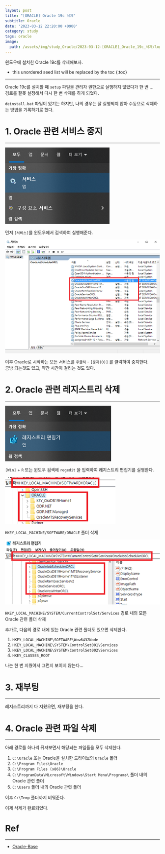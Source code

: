```yaml
---
layout: post
title: "[ORACLE] Oracle 19c 삭제"
subtitle: Oracle
date: '2023-03-12 22:20:00 +0900'
category: study
tags: oracle
image:
  path: /assets/img/study_Oracle/2023-03-12-[ORACLE]_Oracle_19c_삭제/logo.png
---
```


윈도우에 설치한 Oracle 19c를 삭제해보자.

<!--more-->

* this unordered seed list will be replaced by the toc
{:toc}

<hr/>

Oracle 19c를 설치할 때 `setup` 파일을 관리자 권한으로 실행하지 않았다가 한 번 ...<br>
경로를 잘못 설정해서 다시 한 번 삭제를 하게 되었다.<br>

`deinstall.bat` 파일이 있기는 하지만, 나의 경우는 잘 실행되지 않아 수동으로 삭제하는 방법을 기록하기로 했다.

# 1. Oracle 관련 서비스 중지
---

![1](/assets/img/study_Oracle/2023-03-12-[ORACLE]_Oracle_19c_삭제/1.png)

먼저 `[서비스]`를 윈도우에서 검색하여 실행해준다.

![2](/assets/img/study_Oracle/2023-03-12-[ORACLE]_Oracle_19c_삭제/2.png)

이후 Oracle로 시작하는 모든 서비스를 `우클릭` - `[중지(O)]` 를 클릭하여 중지한다.<br>
금방 되는것도 있고, 약간 시간이 걸리는 것도 있다.

# 2. Oracle 관련 레지스트리 삭제
---

![3](/assets/img/study_Oracle/2023-03-12-[ORACLE]_Oracle_19c_삭제/3.png)

`[Win]` + `R` 또는 윈도우 검색에 `regedit` 을 입력하여 레지스트리 편집기를 실행한다.

![4](/assets/img/study_Oracle/2023-03-12-[ORACLE]_Oracle_19c_삭제/4.png)

`HKEY_LOCAL_MACHINE/SOFTWARE/ORACLE` 폴더 삭제

![5](/assets/img/study_Oracle/2023-03-12-[ORACLE]_Oracle_19c_삭제/5.png)

`HKEY_LOCAL_MACHINE/SYSTEM/CurrentControlSet/Services` 경로 내의 모든 Oracle 관련 폴더 삭제

추가로, 다음의 경로 내에 있는 Oracle 관련 폴더도 있으면 삭제한다.<br>

1. `HKEY_LOCAL_MACHINE\SOFTWARE\Wow6432Node`
2. `HKEY_LOCAL_MACHINE\SYSTEM\ControlSet001\Services`
3. `HKEY_LOCAL_MACHINE\SYSTEM\ControlSet002\Services`
4. `HKEY_CLASSES_ROOT`

나는 한 번 지웠어서 그런지 보이지 않는다...

# 3. 재부팅
---

레지스트리까지 다 지웠으면, 재부팅을 한다.

# 4. Oracle 관련 파일 삭제
---

아래 경로를 하나씩 뒤져보면서 해당되는 파일들을 모두 삭제한다.

1. `C:\Oracle` 또는 Oracle을 설치한 드라이브의 `Oracle` 폴더
2. `C:\Program Files\Oracle`
3. `C:\Program Files (x86)\Oracle`
4. `C:\ProgramData\Microsoft\Windows\Start Menu\Programs\` 폴더 내의 Oracle 관련 폴더
5. `C:\Users` 폴더 내의 Oracle 관련 폴더

이후 `C:\Temp` 폴더까지 비워준다.

이제 삭제가 완료되었다.

# Ref
---
  - [Oracle-Base](https://oracle-base.com/articles/misc/manual-oracle-uninstall)
